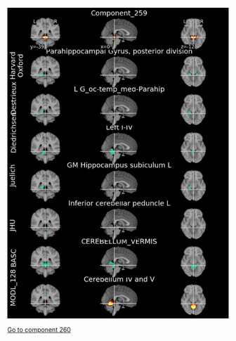 


![259](preliminary/259.jpg "Component 259")

[Go to component 260](https://parietal-inria.github.io/MODL_atlas/512/260 "Component 260")